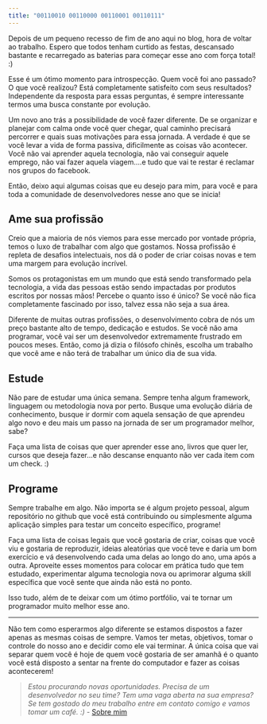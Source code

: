 ```yaml
---
title: "00110010 00110000 00110001 00110111"
---
```


Depois de um pequeno recesso de fim de ano aqui no blog, hora de voltar ao trabalho. Espero que todos tenham curtido as festas, descansado bastante e recarregado as baterias para começar esse ano com força total! :)

Esse é um ótimo momento para introspecção. Quem você foi ano passado? O que você realizou? Está completamente satisfeito com seus resultados? Independente da resposta para essas perguntas, é sempre interessante termos uma busca constante por evolução.

Um novo ano trás a possibilidade de você fazer diferente. De se organizar e planejar com calma onde você quer chegar, qual caminho precisará percorrer e quais suas motivações para essa jornada. A verdade é que se você levar a vida de forma passiva, dificilmente as coisas vão acontecer. Você não vai aprender aquela tecnologia, não vai conseguir aquele emprego, não vai fazer aquela viagem....e tudo que vai te restar é reclamar nos grupos do facebook.

Então, deixo aqui algumas coisas que eu desejo para mim, para você e para toda a comunidade de desenvolvedores nesse ano que se inicia!

## Ame sua profissão

Creio que a maioria de nós viemos para esse mercado por vontade própria, temos o luxo de trabalhar com algo que gostamos. Nossa profissão é repleta de desafios intelectuais, nos dá o poder de criar coisas novas e tem uma margem para evolução incrível.

Somos os protagonistas em um mundo que está sendo transformado pela tecnologia, a vida das pessoas estão sendo impactadas por produtos escritos por nossas mãos! Percebe o quanto isso é único? Se você não fica completamente fascinado por isso, talvez essa não seja a sua área.

Diferente de muitas outras profissões, o desenvolvimento cobra de nós um preço bastante alto de tempo, dedicação e estudos. Se você não ama programar, você vai ser um desenvolvedor extremamente frustrado em poucos meses. Então, como já dizia o filósofo chinês, escolha um trabalho que você ame e não terá de trabalhar um único dia de sua vida.

## Estude

Não pare de estudar uma única semana. Sempre tenha algum framework, linguagem ou metodologia nova por perto. Busque uma evolução diária de conhecimento, busque ir dormir com aquela sensação de que aprendeu algo novo e deu mais um passo na jornada de ser um programador melhor, sabe?

Faça uma lista de coisas que quer aprender esse ano, livros que quer ler, cursos que deseja fazer...e não descanse enquanto não ver cada item com um check. :)

## Programe

Sempre trabalhe em algo. Não importa se é algum projeto pessoal, algum repositório no github que você está contribuindo ou simplesmente alguma aplicação simples para testar um conceito específico, programe!

Faça uma lista de coisas legais que você gostaria de criar, coisas que você viu e gostaria de reproduzir, ideias aleatórias que você teve e daria um bom exercício e vá desenvolvendo cada uma delas ao longo do ano, uma após a outra. Aproveite esses momentos para colocar em prática tudo que tem estudado, experimentar alguma tecnologia nova ou aprimorar alguma skill específica que você sente que ainda não está no ponto.

Isso tudo, além de te deixar com um ótimo portfólio, vai te tornar um programador muito melhor esse ano.

---

Não tem como esperarmos algo diferente se estamos dispostos a fazer apenas as mesmas coisas de sempre. Vamos ter metas, objetivos, tomar o controle do nosso ano e decidir como ele vai terminar. A única coisa que vai separar quem você é hoje de quem você gostaria de ser amanhã é o quanto você está disposto a sentar na frente do computador e fazer as coisas acontecerem!

> _Estou procurando novas oportunidades. Precisa de um desenvolvedor no seu time? Tem uma vaga aberta na sua empresa? Se tem gostado do meu trabalho entre em contato comigo e vamos tomar um café. :)_ - [Sobre mim](http://cauequeiroz.com.br/about/)
